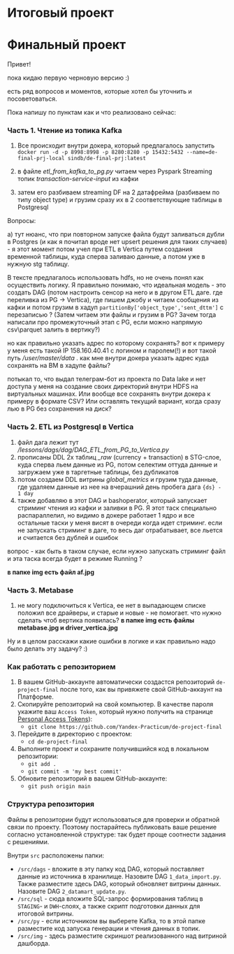 # Итоговый проект

# Финальный проект

Привет!

пока кидаю первую черновую версию :)

есть ряд вопросов и моментов, которые хотел бы уточнить и посоветоваться.

Пока напишу по пунктам как и что реализовано сейчас:

### Часть 1. Чтение из топика Kafka

1. Все происходит внутри докера, который предлагалось запустить
``docker run -d -p 8998:8998 -p 8280:8280 -p 15432:5432 --name=de-final-prj-local sindb/de-final-prj:latest``

2. в файле *etl_from_kafka_to_pg.py* читаем через Pyspark Streaming топик *transaction-service-input* из кафки
3. затем его разбиваем streaming DF на 2 датафрейма (разбиваем по типу object type) и грузим сразу их в 2 соответствующие таблицы в Postgresql

Вопросы:

a) тут нюанс, что при повторном запуске файла будут заливаться дубли в Postgres (и как я почитал вроде нет upsert решения для таких случаев) - 
я этот момент потом учел при ETL в Vertica путем создания временной таблицы, куда сперва заливаю данные, а потом уже в нужную stg таблицу.

В тексте предлагалось использовать hdfs, но не очень понял как осуществить логику.
Я правильно понимаю, что идеальная модель - это создать DAG (потом настроить сенсор на него и в другом ETL даге. где переливка из PG -> Vertica), 
где пишем джобу и читаем сообщения из кафки и потом грузим в хадуп ``partitionBy['object_type','sent_dttm']`` с перезаписью ?
(Затем читаем эти файлы и грузим в PG? Зачем тогда написали про промежуточный этап с PG, если можно напрямую csv\parquet залить в вертику?)

но как правильно указать адрес по которому сохранять? вот к примеру у меня есть такой IP 158.160.40.41 с логином и паролем(!)
и вот такой путь */user/master/data* . как мне внутри докера указать адрес куда сохранять на ВМ в хадупе файлы?

потыкал то, что выдал телеграм-бот из проекта по Data lake и нет доступа у меня на создание своих директорий внутри HDFS на виртуальных машинах.
Или вообще все сохранять внутри докера к примеру в формате CSV?
Или оставлять текущий вариант, когда сразу лью в PG без сохранения на диск?


### Часть 2. ETL из Postgresql в Vertica

1. файл дага лежит тут */lessons/dags/dag/DAG_ETL_from_PG_to_Vertica.py*
2. прописаны DDL 2х таблиц *_raw* (currency + transaction) в STG-слое, куда сперва льем данные из PG, потом селектим оттуда данные и загружаем уже в таргетные таблицы, без дубликатов
3. потом создаем DDL витрины *global_metrics* и грузим туда данные, где удаляем данные из нее на вчерашний день пробега дага ``{ds} - 1 day``
4. также добавляю в этот DAG и bashoperator, который запускает стриминг чтения из кафки и заливки в PG. Я этот таск специально распараллелил,
но видимо в докере работает 1 ядро и все остальные таски у меня висят в очереди когда идет стриминг.
если не запускать стриминг в даге, то весь даг отрабатывает, все льется и считается без дублей и ошибок

вопрос - как быть в таком случае, если нужно запускать стриминг файл и эта таска всегда будет в режиме Running ?

**в папке img есть файл af.jpg**


### Часть 3. Metabase

1. не могу подключиться к Vertica, ее нет в выпадающем списке
положил все драйверы, и старые и новые - не помогает. что нужно сделать чтоб вертика появилась?
**в папке img есть файлы metabase.jpg и driver_vertica.jpg**


Ну и в целом расскажи какие ошибки в логике и как правильно надо было делать эту задачу? :)





### Как работать с репозиторием
1. В вашем GitHub-аккаунте автоматически создастся репозиторий `de-project-final` после того, как вы привяжете свой GitHub-аккаунт на Платформе.
2. Скопируйте репозиторий на свой компьютер. В качестве пароля укажите ваш `Access Token`, который нужно получить на странице [Personal Access Tokens](https://github.com/settings/tokens)):
	* `git clone https://github.com/Yandex-Practicum/de-project-final`
3. Перейдите в директорию с проектом: 
	* `cd de-project-final`
4. Выполните проект и сохраните получившийся код в локальном репозитории:
	* `git add .`
	* `git commit -m 'my best commit'`
5. Обновите репозиторий в вашем GitHub-аккаунте:
	* `git push origin main`

### Структура репозитория
Файлы в репозитории будут использоваться для проверки и обратной связи по проекту. Поэтому постарайтесь публиковать ваше решение согласно установленной структуре: так будет проще соотнести задания с решениями.

Внутри `src` расположены папки:
- `/src/dags` - вложите в эту папку код DAG, который поставляет данные из источника в хранилище. Назовите DAG `1_data_import.py`. Также разместите здесь DAG, который обновляет витрины данных. Назовите DAG `2_datamart_update.py`.
- `/src/sql` - сюда вложите SQL-запрос формирования таблиц в `STAGING`- и `DWH`-слоях, а также скрипт подготовки данных для итоговой витрины.
- `/src/py` - если источником вы выберете Kafka, то в этой папке разместите код запуска генерации и чтения данных в топик.
- `/src/img` - здесь разместите скриншот реализованного над витриной дашборда.
